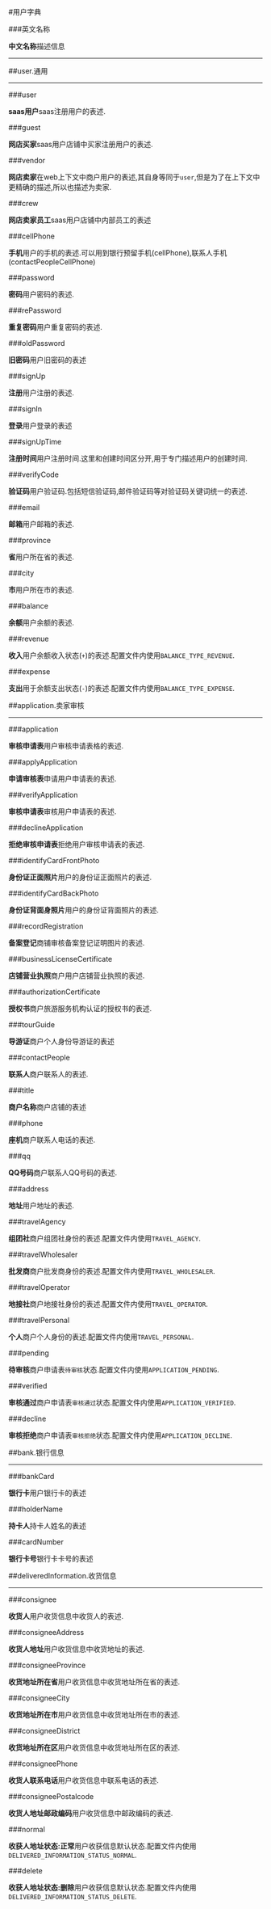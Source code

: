 #用户字典

###英文名称

**中文名称**描述信息

---

##user.通用

---

###user

**saas用户**saas注册用户的表述.

###guest

**网店买家**saas用户店铺中买家注册用户的表述.

###vendor

**网店卖家**在web上下文中商户用户的表述,其自身等同于`user`,但是为了在上下文中更精确的描述,所以也描述为卖家.

###crew

**网店卖家员工**saas用户店铺中内部员工的表述

###cellPhone	

**手机**用户的手机的表述.可以用到银行预留手机(cellPhone),联系人手机(contactPeopleCellPhone)

###password

**密码**用户密码的表述.

###rePassword

**重复密码**用户重复密码的表述.

###oldPassword

**旧密码**用户旧密码的表述

###signUp

**注册**用户注册的表述.

###signIn

**登录**用户登录的表述

###signUpTime
**注册时间**用户注册时间.这里和创建时间区分开,用于专门描述用户的创建时间.
###verifyCode
**验证码**用户验证码.包括短信验证码,邮件验证码等对验证码关键词统一的表述.

###email

**邮箱**用户邮箱的表述.

###province	

**省**用户所在省的表述.###city	
**市**用户所在市的表述.

###balance

**余额**用户余额的表述.

###revenue

**收入**用户余额收入状态(`+`)的表述.配置文件内使用`BALANCE_TYPE_REVENUE`.

###expense

**支出**用于余额支出状态(`-`)的表述.配置文件内使用`BALANCE_TYPE_EXPENSE`.##application.卖家审核
---

###application

**审核申请表**用户审核申请表格的表述.

###applyApplication

**申请审核表**申请用户申请表的表述.###verifyApplication

**审核申请表**审核用户申请表的表述.

###declineApplication

**拒绝审核申请表**拒绝用户审核申请表的表述.###identifyCardFrontPhoto	
**身份证正面照片**用户的身份证正面照片的表述.
###identifyCardBackPhoto	
**身份证背面身照片**用户的身份证背面照片的表述.
###recordRegistration
**备案登记**商铺审核备案登记证明图片的表述.###businessLicenseCertificate
**店铺营业执照**商户用户店铺营业执照的表述.
###authorizationCertificate
**授权书**商户旅游服务机构认证的授权书的表述.
###tourGuide

**导游证**商户个人身份导游证的表述###contactPeople
**联系人**商户联系人的表述.

###title

**商户名称**商户店铺的表述

###phone	

**座机**商户联系人电话的表述.
###qq	
**QQ号码**商户联系人QQ号码的表述.
###address	
**地址**用户地址的表述.
###travelAgency
**组团社**商户组团社身份的表述.配置文件内使用`TRAVEL_AGENCY`.
###travelWholesaler
**批发商**商户批发商身份的表述.配置文件内使用`TRAVEL_WHOLESALER`.
###travelOperator
**地接社**商户地接社身份的表述.配置文件内使用`TRAVEL_OPERATOR`.
###travelPersonal

**个人**商户个人身份的表述.配置文件内使用`TRAVEL_PERSONAL`.

###pending

**待审核**商户申请表`待审核`状态.配置文件内使用`APPLICATION_PENDING`.

###verified

**审核通过**商户申请表`审核通过`状态.配置文件内使用`APPLICATION_VERIFIED`.

###decline

**审核拒绝**商户申请表`审核拒绝`状态.配置文件内使用`APPLICATION_DECLINE`.
##bank.银行信息

---###bankCard
**银行卡**用户银行卡的表述
###holderName**持卡人**持卡人姓名的表述
###cardNumber
**银行卡号**银行卡卡号的表述
##deliveredInformation.收货信息
---

###consignee

**收货人**用户收货信息中收货人的表述.

###consigneeAddress

**收货人地址**用户收货信息中收货地址的表述.

###consigneeProvince

**收货地址所在省**用户收货信息中收货地址所在省的表述.

###consigneeCity

**收货地址所在市**用户收货信息中收货地址所在市的表述.

###consigneeDistrict

**收货地址所在区**用户收货信息中收货地址所在区的表述.

###consigneePhone

**收货人联系电话**用户收货信息中联系电话的表述.

###consigneePostalcode

**收货人地址邮政编码**用户收货信息中邮政编码的表述.

###normal

**收获人地址状态:正常**用户收获信息默认状态.配置文件内使用`DELIVERED_INFORMATION_STATUS_NORMAL`.

###delete

**收获人地址状态:删除**用户收获信息默认状态.配置文件内使用`DELIVERED_INFORMATION_STATUS_DELETE`.
